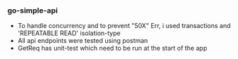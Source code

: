 ### go-simple-api

* To handle concurrency and to prevent "50X" Err, i used transactions and 'REPEATABLE READ' isolation-type
* All api endpoints were tested using postman
* GetReq has unit-test which need to be run at the start of the app